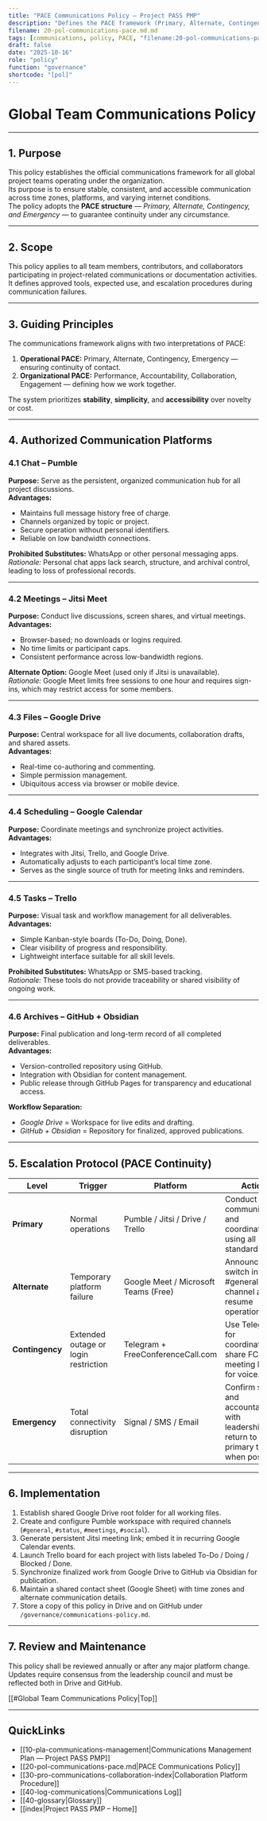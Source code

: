 ```yaml
---
title: "PACE Communications Policy — Project PASS PMP"
description: "Defines the PACE framework (Primary, Alternate, Contingency, Emergency) and establishes hierarchy, escalation, and continuity protocols for all project communications."
filename: 20-pol-communications-pace.md.md
tags: [communications, policy, PACE, "filename:20-pol-communications-pace.md.md"]
draft: false
date: "2025-10-16"
role: "policy"
function: "governance"
shortcode: "[pol]"
---
```


# Global Team Communications Policy  

---

## 1. Purpose  

This policy establishes the official communications framework for all global project teams operating under the organization.  
Its purpose is to ensure stable, consistent, and accessible communication across time zones, platforms, and varying internet conditions.  
The policy adopts the **PACE structure** — *Primary, Alternate, Contingency, and Emergency* — to guarantee continuity under any circumstance.  

---

## 2. Scope  

This policy applies to all team members, contributors, and collaborators participating in project-related communications or documentation activities.  
It defines approved tools, expected use, and escalation procedures during communication failures.  

---

## 3. Guiding Principles  

The communications framework aligns with two interpretations of PACE:

1. **Operational PACE:** Primary, Alternate, Contingency, Emergency — ensuring continuity of contact.  
2. **Organizational PACE:** Performance, Accountability, Collaboration, Engagement — defining how we work together.  

The system prioritizes **stability**, **simplicity**, and **accessibility** over novelty or cost.

---

## 4. Authorized Communication Platforms  

### 4.1 Chat – Pumble  
**Purpose:** Serve as the persistent, organized communication hub for all project discussions.  
**Advantages:**  
- Maintains full message history free of charge.  
- Channels organized by topic or project.  
- Secure operation without personal identifiers.  
- Reliable on low bandwidth connections.  

**Prohibited Substitutes:** WhatsApp or other personal messaging apps.  
*Rationale:* Personal chat apps lack search, structure, and archival control, leading to loss of professional records.  

---

### 4.2 Meetings – Jitsi Meet  
**Purpose:** Conduct live discussions, screen shares, and virtual meetings.  
**Advantages:**  
- Browser-based; no downloads or logins required.  
- No time limits or participant caps.  
- Consistent performance across low-bandwidth regions.  

**Alternate Option:** Google Meet (used only if Jitsi is unavailable).  
*Rationale:* Google Meet limits free sessions to one hour and requires sign-ins, which may restrict access for some members.  

---

### 4.3 Files – Google Drive  
**Purpose:** Central workspace for all live documents, collaboration drafts, and shared assets.  
**Advantages:**  
- Real-time co-authoring and commenting.  
- Simple permission management.  
- Ubiquitous access via browser or mobile device.  

---

### 4.4 Scheduling – Google Calendar  
**Purpose:** Coordinate meetings and synchronize project activities.  
**Advantages:**  
- Integrates with Jitsi, Trello, and Google Drive.  
- Automatically adjusts to each participant’s local time zone.  
- Serves as the single source of truth for meeting links and reminders.  

---

### 4.5 Tasks – Trello  
**Purpose:** Visual task and workflow management for all deliverables.  
**Advantages:**  
- Simple Kanban-style boards (To-Do, Doing, Done).  
- Clear visibility of progress and responsibility.  
- Lightweight interface suitable for all skill levels.  

**Prohibited Substitutes:** WhatsApp or SMS-based tracking.  
*Rationale:* These tools do not provide traceability or shared visibility of ongoing work.  

---

### 4.6 Archives – GitHub + Obsidian  
**Purpose:** Final publication and long-term record of all completed deliverables.  
**Advantages:**  
- Version-controlled repository using GitHub.  
- Integration with Obsidian for content management.  
- Public release through GitHub Pages for transparency and educational access.  

**Workflow Separation:**  
- *Google Drive* = Workspace for live edits and drafting.  
- *GitHub + Obsidian* = Repository for finalized, approved publications.  

---

## 5. Escalation Protocol (PACE Continuity)

| Level | Trigger | Platform | Action |
|-------|----------|-----------|--------|
| **Primary** | Normal operations | Pumble / Jitsi / Drive / Trello | Conduct daily communication and coordination using all standard tools. |
| **Alternate** | Temporary platform failure | Google Meet / Microsoft Teams (Free) | Announce switch in #general channel and resume operations. |
| **Contingency** | Extended outage or login restriction | Telegram + FreeConferenceCall.com | Use Telegram for coordination; share FCC meeting link for voice. |
| **Emergency** | Total connectivity disruption | Signal / SMS / Email | Confirm safety and accountability with leadership; return to primary tools when possible. |

---

## 6. Implementation  

1. Establish shared Google Drive root folder for all working files.  
2. Create and configure Pumble workspace with required channels (`#general`, `#status`, `#meetings`, `#social`).  
3. Generate persistent Jitsi meeting link; embed it in recurring Google Calendar events.  
4. Launch Trello board for each project with lists labeled To-Do / Doing / Blocked / Done.  
5. Synchronize finalized work from Google Drive to GitHub via Obsidian for publication.  
6. Maintain a shared contact sheet (Google Sheet) with time zones and alternate communication details.  
7. Store a copy of this policy in Drive and on GitHub under `/governance/communications-policy.md`.  

---

## 7. Review and Maintenance  

This policy shall be reviewed annually or after any major platform change.  
Updates require consensus from the leadership council and must be reflected both in Drive and GitHub.  

[[#Global Team Communications Policy|Top]]

---

## QuickLinks
- [[10-pla-communications-management|Communications Management Plan — Project PASS PMP]]
- [[20-pol-communications-pace.md|PACE Communications Policy]]
- [[30-pro-communications-collaboration-index|Collaboration Platform Procedure]]
- [[40-log-communications|Communications Log]]
- [[40-glossary|Glossary]]
- [[index|Project PASS PMP – Home]]
